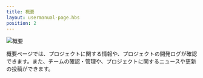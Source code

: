 ```yaml
---
title: 概要
layout: usermanual-page.hbs
position: 2
---
```


![概要][1]

概要ページでは、プロジェクトに関する情報や、プロジェクトの開発ログが確認できます。また、チームの確認・管理や、プロジェクトに関するニュースや更新の投稿ができます。

[1]: /images/platform/dashboard_overview.png

